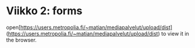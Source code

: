 # Viikko 2: forms

open[https://users.metropolia.fi/~matian/mediapalvelut/upload/dist] (https://users.metropolia.fi/~matian/mediapalvelut/upload/dist) to view it in the browser.

